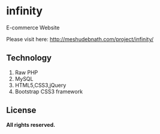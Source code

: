 # infinity
E-commerce Website

Please visit here: http://meshudebnath.com/project/infinity/

**Technology**
----------------
1. Raw PHP
2. MySQL
3. HTML5,CSS3,jQuery
4. Bootstrap CSS3 framework

License
---------------
**All rights reserved.**
